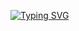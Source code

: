 [![Typing SVG](https://readme-typing-svg.herokuapp.com?font=Pixelify+Sans&weight=500&size=30&duration=3500&pause=750&color=2B4F25F2&background=000000&center=true&vCenter=true&multiline=true&width=775&height=150&lines=HELLO++WORLD+!!;I'm+Praveen+Kumar;I'm+a+Mathematician+and+a+Philosopher)](https://git.io/typing-svg)

